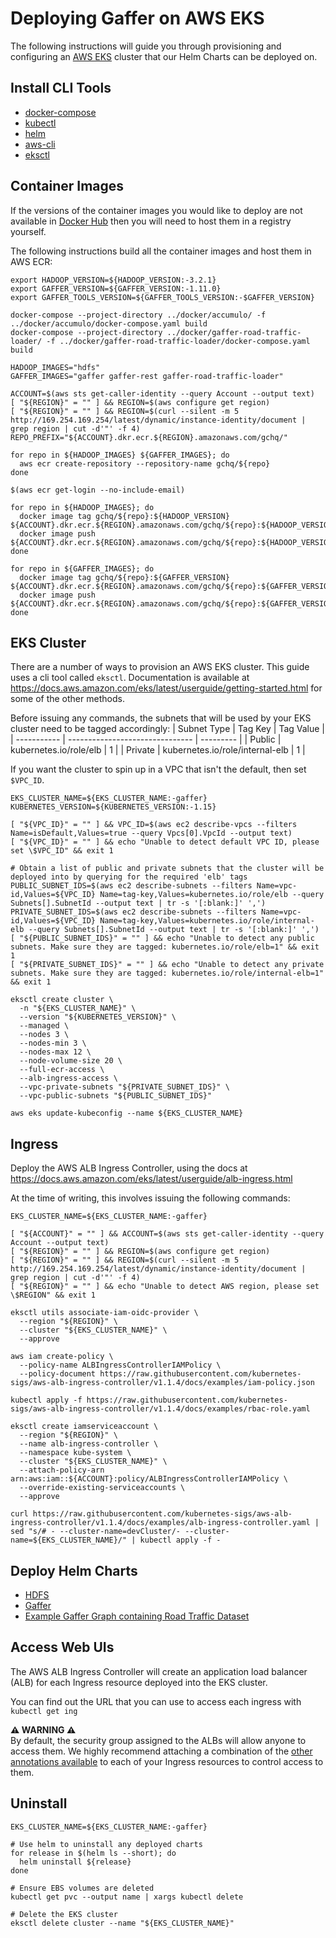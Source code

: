 # Deploying Gaffer on AWS EKS

The following instructions will guide you through provisioning and configuring an [AWS EKS](https://aws.amazon.com/eks/) cluster that our Helm Charts can be deployed on.


## Install CLI Tools

* [docker-compose](https://github.com/docker/compose/releases/latest)
* [kubectl](https://kubernetes.io/docs/tasks/tools/install-kubectl/)
* [helm](https://github.com/helm/helm/releases)
* [aws-cli](https://docs.aws.amazon.com/cli/latest/userguide/install-cliv2.html)
* [eksctl](https://github.com/weaveworks/eksctl/releases/latest)


## Container Images

If the versions of the container images you would like to deploy are not available in [Docker Hub](https://hub.docker.com/u/gchq) then you will need to host them in a registry yourself.

The following instructions build all the container images and host them in AWS ECR:

```
export HADOOP_VERSION=${HADOOP_VERSION:-3.2.1}
export GAFFER_VERSION=${GAFFER_VERSION:-1.11.0}
export GAFFER_TOOLS_VERSION=${GAFFER_TOOLS_VERSION:-$GAFFER_VERSION}

docker-compose --project-directory ../docker/accumulo/ -f ../docker/accumulo/docker-compose.yaml build
docker-compose --project-directory ../docker/gaffer-road-traffic-loader/ -f ../docker/gaffer-road-traffic-loader/docker-compose.yaml build

HADOOP_IMAGES="hdfs"
GAFFER_IMAGES="gaffer gaffer-rest gaffer-road-traffic-loader"

ACCOUNT=$(aws sts get-caller-identity --query Account --output text)
[ "${REGION}" = "" ] && REGION=$(aws configure get region)
[ "${REGION}" = "" ] && REGION=$(curl --silent -m 5 http://169.254.169.254/latest/dynamic/instance-identity/document | grep region | cut -d'"' -f 4)
REPO_PREFIX="${ACCOUNT}.dkr.ecr.${REGION}.amazonaws.com/gchq/"

for repo in ${HADOOP_IMAGES} ${GAFFER_IMAGES}; do
  aws ecr create-repository --repository-name gchq/${repo}
done

$(aws ecr get-login --no-include-email)

for repo in ${HADOOP_IMAGES}; do
  docker image tag gchq/${repo}:${HADOOP_VERSION} ${ACCOUNT}.dkr.ecr.${REGION}.amazonaws.com/gchq/${repo}:${HADOOP_VERSION}
  docker image push ${ACCOUNT}.dkr.ecr.${REGION}.amazonaws.com/gchq/${repo}:${HADOOP_VERSION}
done

for repo in ${GAFFER_IMAGES}; do
  docker image tag gchq/${repo}:${GAFFER_VERSION} ${ACCOUNT}.dkr.ecr.${REGION}.amazonaws.com/gchq/${repo}:${GAFFER_VERSION}
  docker image push ${ACCOUNT}.dkr.ecr.${REGION}.amazonaws.com/gchq/${repo}:${GAFFER_VERSION}
done
```


## EKS Cluster

There are a number of ways to provision an AWS EKS cluster. This guide uses a cli tool called `eksctl`. Documentation is available at https://docs.aws.amazon.com/eks/latest/userguide/getting-started.html for some of the other methods.

Before issuing any commands, the subnets that will be used by your EKS cluster need to be tagged accordingly:
| Subnet Type | Tag Key                         | Tag Value |
| ----------- | ------------------------------- | --------- |
| Public      | kubernetes.io/role/elb          | 1         |
| Private     | kubernetes.io/role/internal-elb | 1         |

If you want the cluster to spin up in a VPC that isn't the default, then set `$VPC_ID`.

```
EKS_CLUSTER_NAME=${EKS_CLUSTER_NAME:-gaffer}
KUBERNETES_VERSION=${KUBERNETES_VERSION:-1.15}

[ "${VPC_ID}" = "" ] && VPC_ID=$(aws ec2 describe-vpcs --filters Name=isDefault,Values=true --query Vpcs[0].VpcId --output text)
[ "${VPC_ID}" = "" ] && echo "Unable to detect default VPC ID, please set \$VPC_ID" && exit 1

# Obtain a list of public and private subnets that the cluster will be deployed into by querying for the required 'elb' tags
PUBLIC_SUBNET_IDS=$(aws ec2 describe-subnets --filters Name=vpc-id,Values=${VPC_ID} Name=tag-key,Values=kubernetes.io/role/elb --query Subnets[].SubnetId --output text | tr -s '[:blank:]' ',')
PRIVATE_SUBNET_IDS=$(aws ec2 describe-subnets --filters Name=vpc-id,Values=${VPC_ID} Name=tag-key,Values=kubernetes.io/role/internal-elb --query Subnets[].SubnetId --output text | tr -s '[:blank:]' ',')
[ "${PUBLIC_SUBNET_IDS}" = "" ] && echo "Unable to detect any public subnets. Make sure they are tagged: kubernetes.io/role/elb=1" && exit 1
[ "${PRIVATE_SUBNET_IDS}" = "" ] && echo "Unable to detect any private subnets. Make sure they are tagged: kubernetes.io/role/internal-elb=1" && exit 1

eksctl create cluster \
  -n "${EKS_CLUSTER_NAME}" \
  --version "${KUBERNETES_VERSION}" \
  --managed \
  --nodes 3 \
  --nodes-min 3 \
  --nodes-max 12 \
  --node-volume-size 20 \
  --full-ecr-access \
  --alb-ingress-access \
  --vpc-private-subnets "${PRIVATE_SUBNET_IDS}" \
  --vpc-public-subnets "${PUBLIC_SUBNET_IDS}"

aws eks update-kubeconfig --name ${EKS_CLUSTER_NAME}
```


## Ingress

Deploy the AWS ALB Ingress Controller, using the docs at https://docs.aws.amazon.com/eks/latest/userguide/alb-ingress.html

At the time of writing, this involves issuing the following commands:

```
EKS_CLUSTER_NAME=${EKS_CLUSTER_NAME:-gaffer}

[ "${ACCOUNT}" = "" ] && ACCOUNT=$(aws sts get-caller-identity --query Account --output text)
[ "${REGION}" = "" ] && REGION=$(aws configure get region)
[ "${REGION}" = "" ] && REGION=$(curl --silent -m 5 http://169.254.169.254/latest/dynamic/instance-identity/document | grep region | cut -d'"' -f 4)
[ "${REGION}" = "" ] && echo "Unable to detect AWS region, please set \$REGION" && exit 1

eksctl utils associate-iam-oidc-provider \
  --region "${REGION}" \
  --cluster "${EKS_CLUSTER_NAME}" \
  --approve

aws iam create-policy \
  --policy-name ALBIngressControllerIAMPolicy \
  --policy-document https://raw.githubusercontent.com/kubernetes-sigs/aws-alb-ingress-controller/v1.1.4/docs/examples/iam-policy.json

kubectl apply -f https://raw.githubusercontent.com/kubernetes-sigs/aws-alb-ingress-controller/v1.1.4/docs/examples/rbac-role.yaml

eksctl create iamserviceaccount \
  --region "${REGION}" \
  --name alb-ingress-controller \
  --namespace kube-system \
  --cluster "${EKS_CLUSTER_NAME}" \
  --attach-policy-arn arn:aws:iam::${ACCOUNT}:policy/ALBIngressControllerIAMPolicy \
  --override-existing-serviceaccounts \
  --approve

curl https://raw.githubusercontent.com/kubernetes-sigs/aws-alb-ingress-controller/v1.1.4/docs/examples/alb-ingress-controller.yaml | sed "s/# - --cluster-name=devCluster/- --cluster-name=${EKS_CLUSTER_NAME}/" | kubectl apply -f -
```


## Deploy Helm Charts

* [HDFS](hdfs/docs/aws-eks-deployment.md)
* [Gaffer](gaffer/docs/aws-eks-deployment.md)
* [Example Gaffer Graph containing Road Traffic Dataset](gaffer-road-traffic/docs/aws-eks-deployment.md)


## Access Web UIs

The AWS ALB Ingress Controller will create an application load balancer (ALB) for each Ingress resource deployed into the EKS cluster.

You can find out the URL that you can use to access each ingress with `kubectl get ing`

**⚠️ WARNING ⚠️**\
By default, the security group assigned to the ALBs will allow anyone to access them. We highly recommend attaching a combination of the [other annotations available](https://kubernetes-sigs.github.io/aws-alb-ingress-controller/guide/ingress/annotation/#security-groups) to each of your Ingress resources to control access to them.


## Uninstall

```
EKS_CLUSTER_NAME=${EKS_CLUSTER_NAME:-gaffer}

# Use helm to uninstall any deployed charts
for release in $(helm ls --short); do
  helm uninstall ${release}
done

# Ensure EBS volumes are deleted
kubectl get pvc --output name | xargs kubectl delete

# Delete the EKS cluster
eksctl delete cluster --name "${EKS_CLUSTER_NAME}"
```
